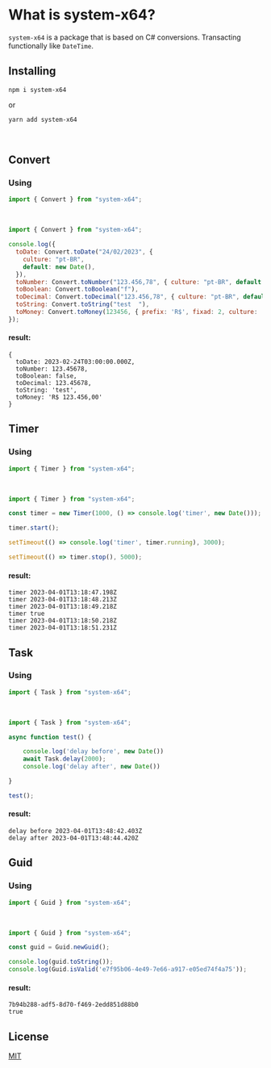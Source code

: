 # What is system-x64?

`system-x64` is a package that is based on C# conversions. Transacting functionally like `DateTime`.

## Installing

```shell
npm i system-x64
```

or

```shell
yarn add system-x64
```

<br>

## Convert

### Using

```js
import { Convert } from "system-x64";
```

<br>

```js
import { Convert } from "system-x64";

console.log({
  toDate: Convert.toDate("24/02/2023", {
    culture: "pt-BR",
    default: new Date(),
  }),
  toNumber: Convert.toNumber("123.456,78", { culture: "pt-BR", default: 0 }),
  toBoolean: Convert.toBoolean("f"),
  toDecimal: Convert.toDecimal("123.456,78", { culture: "pt-BR", default: 0 }),
  toString: Convert.toString("test  "),
  toMoney: Convert.toMoney(123456, { prefix: 'R$', fixad: 2, culture: 'pt-BR', default: 0 }),
});
```

#### result:

```shell
{
  toDate: 2023-02-24T03:00:00.000Z,
  toNumber: 123.45678,
  toBoolean: false,
  toDecimal: 123.45678,
  toString: 'test',
  toMoney: 'R$ 123.456,00'
}
```



## Timer

### Using

```js
import { Timer } from "system-x64";
```

<br>

```js
import { Timer } from "system-x64";

const timer = new Timer(1000, () => console.log('timer', new Date()));

timer.start();

setTimeout(() => console.log('timer', timer.running), 3000);

setTimeout(() => timer.stop(), 5000);

```

#### result:

```shell
timer 2023-04-01T13:18:47.198Z
timer 2023-04-01T13:18:48.213Z
timer 2023-04-01T13:18:49.218Z
timer true
timer 2023-04-01T13:18:50.218Z
timer 2023-04-01T13:18:51.231Z
```

## Task

### Using

```js
import { Task } from "system-x64";
```

<br>

```js
import { Task } from "system-x64";

async function test() {

    console.log('delay before', new Date())
    await Task.delay(2000);
    console.log('delay after', new Date())

}

test();

```

#### result:

```shell
delay before 2023-04-01T13:48:42.403Z
delay after 2023-04-01T13:48:44.420Z
```

## Guid

### Using

```js
import { Guid } from "system-x64";
```

<br>

```js
import { Guid } from "system-x64";

const guid = Guid.newGuid();

console.log(guid.toString());
console.log(Guid.isValid('e7f95b06-4e49-7e66-a917-e05ed74f4a75'));

```

#### result:

```shell
7b94b288-adf5-8d70-f469-2edd851d88b0
true
```


## License

[MIT](LICENSE)
